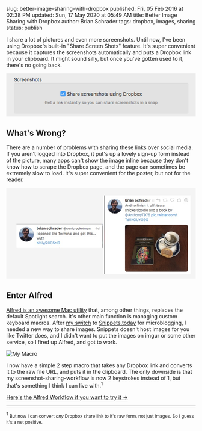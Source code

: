 slug: better-image-sharing-with-dropbox
published: Fri, 05 Feb 2016 at 02:38 PM
updated: Sun, 17 May 2020 at 05:49 AM
title: Better Image Sharing with Dropbox
author: Brian Schrader
tags: dropbox, images, sharing
status: publish

I share a lot of pictures and even more screenshots. Until now, I've been using Dropbox's built-in "Share Screen Shots" feature. It's super convenient because it captures the screenshots automatically and puts a Dropbox link in your clipboard. It might sound silly, but once you've gotten used to it, there's no going back.

![Dropbox screen share](../../images/blog/dropbox_ss.png)


## What's Wrong?

There are a number of problems with sharing these links over social media. If you aren't logged into Dropbox, it put's up a lovely sign-up form instead of the picture, many apps can't show the image inline because they don't know how to scrape the Dropbox page, and the page can sometimes be extremely slow to load. It's super convenient for the poster, but not for the reader.


![Before and after](../../images/blog/tw_ss.jpg)

## Enter Alfred

[Alfred is an awesome Mac utility][alfred] that, among other things, replaces the default Spotlight search. It's other main function is managing custom keyboard macros. After [my switch][tw] to [Snippets.today][sn] for microblogging, I needed a new way to share images. Snippets doesn't host images for you like Twitter does, and I didn't want to put the images on imgur or some other service, so I fired up Alfred, and got to work.

![My Macro][window]

[sn]: http://snippets.today
[tw]: http://brianschrader.com/archive/breaking-up-is-hard-to-do/
[alfred]: https://www.alfredapp.com
[workflow]: https://dl.dropboxusercontent.com/s/cphwp7brw14r0lo/Convert%20Dropbox%20Share%20Link%20to%20Raw%20Image%20URL.alfredworkflow?dl=0
[window]: ../../images/blog/alfred.jp2

I now have a simple 2 step macro that takes any Dropbox link and converts it to the raw file URL, and puts it in the clipboard. The only downside is that my screenshot-sharing-workflow is now 2 keystrokes instead of 1, but that's something I think I can live with.<sup>1</sup>

[Here's the Alfred Workflow if you want to try it &#8594;][workflow]

--------

<sup>1</sup> <small>But now I can convert *any* Dropbox share link to it's raw form, not just images. So I guess it's a net positive.</small>

